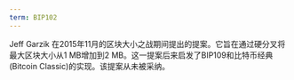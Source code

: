 ```yaml
---
term: BIP102
---
```


Jeff Garzik 在2015年11月的区块大小之战期间提出的提案。它旨在通过硬分叉将最大区块大小从1 MB增加到2 MB。这一提案后来启发了BIP109和比特币经典(Bitcoin Classic)的实现。该提案从未被采纳。